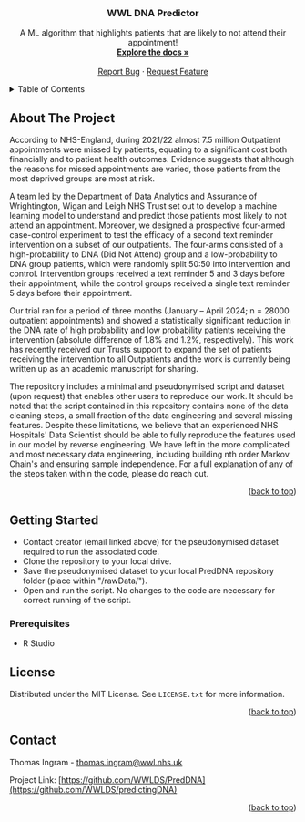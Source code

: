 <!-- Improved compatibility of back to top link: See: https://github.com/othneildrew/Best-README-Template/pull/73 -->
<a name="readme-top"></a>
<!--
*** Thanks for checking out the Best-README-Template. If you have a suggestion
*** that would make this better, please fork the repo and create a pull request
*** or simply open an issue with the tag "enhancement".
*** Don't forget to give the project a star!
*** Thanks again! Now go create something AMAZING! :D
-->



<!-- PROJECT LOGO -->
<br />
<div align="center">
  <a href="https://github.com/WWLDS/predictingDNA">
  </a>

  <h3 align="center">WWL DNA Predictor</h3>

  <p align="center">
    A ML algorithm that highlights patients that are likely to not attend their appointment!
    <br />
    <a href="https://github.com/WWLDS/predictingDNA"><strong>Explore the docs »</strong></a>
    <br />
    <br />
    <a href="https://github.com/WWLDS/predictingDNA/issues/new?assignees=&labels=bug&projects=&template=bugReport.md&title=">Report Bug</a>
    ·
    <a href="https://github.com/WWLDS/predictingDNA/issues/new?assignees=&labels=enhancement&projects=&template=featureRequest.md&title=">Request Feature</a>
  </p>
</div>



<!-- TABLE OF CONTENTS -->
<details>
  <summary>Table of Contents</summary>
  <ol>
    <li>
      <a href="#about-the-project">About The Project</a>
    </li>
    <li>
      <a href="#getting-started">Getting Started</a>
      <ul>
        <li><a href="#prerequisites">Prerequisites</a></li>
      </ul>
    </li>
    <li><a href="#license">License</a></li>
    <li><a href="#contact">Contact</a></li>
  </ol>
</details>



<!-- ABOUT THE PROJECT -->
## About The Project

According to NHS-England, during 2021/22 almost 7.5 million Outpatient appointments were missed by patients, equating to a significant cost both financially and to patient health outcomes. Evidence suggests that although the reasons for missed appointments are varied, those patients from the most deprived groups are most at risk.

A team led by the Department of Data Analytics and Assurance of Wrightington, Wigan and Leigh NHS Trust set out to develop a machine learning model to understand and predict those patients most likely to not attend an appointment. Moreover, we designed a prospective four-armed case-control experiment to test the efficacy of a second text reminder intervention on a subset of our outpatients. The four-arms consisted of a high-probability to DNA (Did Not Attend) group and a low-probability to DNA group patients, which were randomly split 50:50 into intervention and control. Intervention groups received a text reminder 5 and 3 days before their appointment, while the control groups received a single text reminder 5 days before their appointment.

Our trial ran for a period of three months (January – April 2024; n = 28000 outpatient appointments) and showed a statistically significant reduction in the DNA rate of high probability and low probability patients receiving the intervention (absolute difference of 1.8% and 1.2%, respectively). This work has recently received our Trusts support to expand the set of patients receiving the intervention to all Outpatients and the work is currently being written up as an academic manuscript for sharing.

The repository includes a minimal and pseudonymised script and dataset (upon request) that enables other users to reproduce our work. It should be noted that the script contained in this repository contains none of the data cleaning steps, a small fraction of the data engineering and several missing features. Despite these limitations, we believe that an experienced NHS Hospitals' Data Scientist should be able to fully reproduce the features used in our model by reverse engineering. We have left in the more complicated and most necessary data engineering, including building nth order Markov Chain's and ensuring sample independence. For a full explanation of any of the steps taken within the code, please do reach out.


<p align="right">(<a href="#readme-top">back to top</a>)</p>



<!-- GETTING STARTED -->
## Getting Started

- Contact creator (email linked above) for the pseudonymised dataset required to run the associated code.
- Clone the repository to your local drive.
- Save the pseudonymised dataset to your local PredDNA repository folder (place within "/rawData/").
- Open and run the script. No changes to the code are necessary for correct running of the script.

### Prerequisites

- R Studio

<!-- LICENSE -->
## License

Distributed under the MIT License. See `LICENSE.txt` for more information.

<p align="right">(<a href="#readme-top">back to top</a>)</p>



<!-- CONTACT -->
## Contact

Thomas Ingram -  thomas.ingram@wwl.nhs.uk

Project Link: [https://github.com/WWLDS/PredDNA](https://github.com/WWLDS/predictingDNA)

<p align="right">(<a href="#readme-top">back to top</a>)</p>


